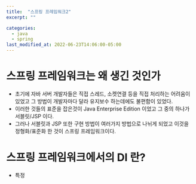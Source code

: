 ```yaml
---
title:  "스프링 프레임워크2"
excerpt: ""

categories:
  - java
  - spring
last_modified_at: 2022-06-23T14:06:00-05:00
---
```



# 스프링 프레임워크는 왜 생긴 것인가
- 초기에 자바 서버 개발자들은 직접 스레드, 소켓연결 등을 직접 처리하는 어려움이 있었고 그 방법이 개발자마다 달라 유지보수 하는데에도 불편함이 있었다.
- 이러한 것들의 표준을 잡은것이 Java Enterprise Edition 이었고 그 중의 하나가 서블릿/JSP 이다.
- 그러나 서블릿과 JSP 또한 구현 방법이 여러가지 방법으로 나뉘게 되었고 이것을 정형화/표준화 한 것이 스프링 프레임워크이다.



# 스프링 프레임워크에서의 DI 란?
- 특정 
            
